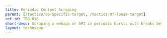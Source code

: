 ```yaml
---
title: Periodic Content Scraping
parent: [/tactics/06-specific-target, /tactics/07-loose-target]
ref-id: TEQ-016
short-desc: Scraping a webapp or API in periodic bursts with breaks between each run. This is generally performed to acquire information without generating a pattern of continuous activity that is likely to be blocked by vigilant defenders or risk putting undue strain on the webapp or API.
layout: technique
---
```

